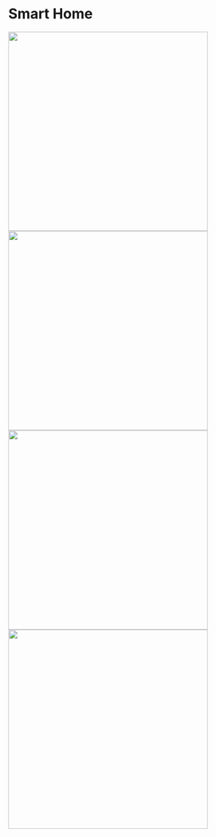 # Smart Home

<p float="left">
  <img src="(./screenshots/1.jpg)" width="400" />
  <img src="(./screenshots/2.jpg)" width="400" />
  <img src="(./screenshots/3.jpg)" width="400" />
  <img src="(./screenshots/4.jpg)" width="400" />
</p>
